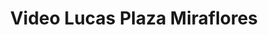 ---
title: "Video Lucas Plaza Miraflores"
url: /tegucigalpa/video-lucas-plaza-miraflores/
shop: general
---